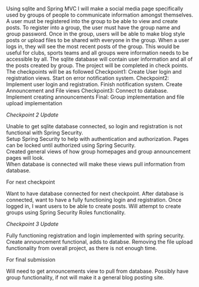 Using sqlite and Spring MVC I will make a social media page specifically used by groups of people to communicate information amongst themselves. 
A user must be registered into the group to be able to view and create posts. To register into a group, the user must have the group name and group password. 
Once in the group, users will be able to make blog style posts or upload files to be shared with everyone in the group. When a user logs in, they will see the most recent posts of the group. 
This would be useful for clubs, sports teams and all groups were information needs to be accessible by all. The sqlite database will contain user information and all of the posts created by group.
The project will be completed in check points. The checkpoints will be as followed
Checkpoint1: Create User login and registration views. Start on error notification system.
Checkpoint2: Implement user login and registration. Finish notification system. Create Announcement and File views
Checkpoint3: Connect to database. Implement creating announcements
Final: Group implementation and file upload implementation

*Checkpoint 2 Update*

Unable to get sqlite database connected, so login and registration is not functional with Spring Security.  
Setup Spring Security to help with authentication and authorization.  Pages can be locked until authorized using Spring Security.  
Created general views of how group homepages and group announcement pages will look.  
When database is connected will make these views pull information from database.

For next checkpoint

Want to have database connected for next checkpoint.  After database is connected, want to have a fully functioning login and registration.  Once logged in, I want users to be able to create posts.  Will attempt to create groups using Spring Security Roles functionality.

*Checkpoint 3 Update*

Fully functioning registration and login implemented with spring security.  Create announcement functional, adds to databse.  Removing the file upload functionality from overall project, as there is not enough time.

For final submission

Will need to get announcements view to pull from database.  Possibly have group functionality, if not will make it a general blog posting site. 
